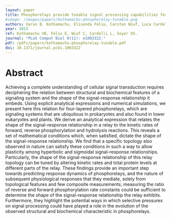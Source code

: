 ```yaml
---
layout: paper
title: Phosphorelays provide tunable signal processing capabilities for the cell
#image: /images/papers/kothamachu-phosphorelay-tunable.png
authors: Varun B. Kothamachu, Elisenda Feliu, Carsten Wiuf, Luca Cardelli, Orkun S. Soyer
year: 2013
ref: Kothamachu VB, Feliu E, Wiuf C, Cardelli L, Soyer OS.
journal: "PLoS Comput Biol 9(11): e1003322."
pdf: /pdfs/papers/kothamachu-phosphorelay-tunable.pdf
doi: 10.1371/journal.pcbi.1003322
---
```


# Abstract

Achieving a complete understanding of cellular signal transduction requires deciphering the relation between structural and biochemical features of a signaling system and the shape of the signal-response relationship it embeds. Using explicit analytical expressions and numerical simulations, we present here this relation for four-layered phosphorelays, which are signaling systems that are ubiquitous in prokaryotes and also found in lower eukaryotes and plants. We derive an analytical expression that relates the shape of the signal-response relationship in a relay to the kinetic rates of forward, reverse phosphorylation and hydrolysis reactions. This reveals a set of mathematical conditions which, when satisfied, dictate the shape of the signal-response relationship. We find that a specific topology also observed in nature can satisfy these conditions in such a way to allow plasticity among hyperbolic and sigmoidal signal-response relationships. Particularly, the shape of the signal-response relationship of this relay topology can be tuned by altering kinetic rates and total protein levels at different parts of the relay. These findings provide an important step towards predicting response dynamics of phosphorelays, and the nature of subsequent physiological responses that they mediate, solely from topological features and few composite measurements; measuring the ratio of reverse and forward phosphorylation rate constants could be sufficient to determine the shape of the signal-response relationship the relay exhibits. Furthermore, they highlight the potential ways in which selective pressures on signal processing could have played a role in the evolution of the observed structural and biochemical characteristic in phosphorelays.
